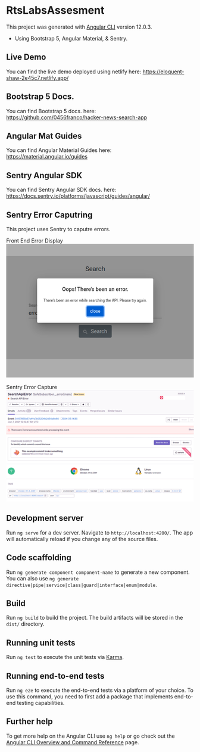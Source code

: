 # RtsLabsAssesment

This project was generated with [Angular CLI](https://github.com/angular/angular-cli) version 12.0.3.

- Using Bootstrap 5, Angular Material, & Sentry.

## Live Demo

You can find the live demo deployed using netlify here: https://eloquent-shaw-2e45c7.netlify.app/ 

## Bootstrap 5 Docs.

You can find Bootstrap 5 docs. here: https://github.com/0456franco/hacker-news-search-app

## Angular Mat Guides

You can find Angular Material Guides here: https://material.angular.io/guides

## Sentry Angular SDK

You can find Sentry Angular SDK docs. here: https://docs.sentry.io/platforms/javascript/guides/angular/

## Sentry Error Caputring

This project uses Sentry to caputre errors.

Front End Error Display
![alt text](https://github.com/0456franco/hacker-news-search-app/blob/main/readme-assets/error_dialog.png?raw=true)

Sentry Error Capture
![alt text](https://github.com/0456franco/hacker-news-search-app/blob/main/readme-assets/error_sentry.png?raw=true)

## Development server

Run `ng serve` for a dev server. Navigate to `http://localhost:4200/`. The app will automatically reload if you change any of the source files.

## Code scaffolding

Run `ng generate component component-name` to generate a new component. You can also use `ng generate directive|pipe|service|class|guard|interface|enum|module`.

## Build

Run `ng build` to build the project. The build artifacts will be stored in the `dist/` directory.

## Running unit tests

Run `ng test` to execute the unit tests via [Karma](https://karma-runner.github.io).

## Running end-to-end tests

Run `ng e2e` to execute the end-to-end tests via a platform of your choice. To use this command, you need to first add a package that implements end-to-end testing capabilities.

## Further help

To get more help on the Angular CLI use `ng help` or go check out the [Angular CLI Overview and Command Reference](https://angular.io/cli) page.
